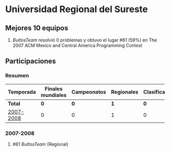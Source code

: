 # Universidad Regional del Sureste

## Mejores 10 equipos

1. _BultosTeam_ resolvió 0 problemas y obtuvo el lugar #61 (59%) en The 2007 ACM Mexico and Central America Programming Contest

## Participaciones

### Resumen

| Temporada | Finales mundiales | Campeonatos | Regionales | Clasificatorios | Equipos |
| --- | --- | --- | --- | --- | --- |
| **Total** | **0** | **0** | **1** | **0** | **1** |
| [2007-2008](#2007-2008) | 0 | 0 | 1 | 0 | 1 |

### 2007-2008

1. #61 _BultosTeam_ (Regional)



